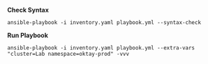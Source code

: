 **Check Syntax**
```
ansible-playbook -i inventory.yaml playbook.yml --syntax-check
```
**Run Playbook**
```
ansible-playbook -i inventory.yaml playbook.yml --extra-vars "cluster=Lab namespace=oktay-prod" -vvv
```
